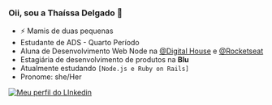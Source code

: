 ### Oii, sou a Thaíssa Delgado 👋

- ⚡ Mamis de duas pequenas
- Estudante de ADS - Quarto Período
- Aluna de Desenvolvimento Web Node na [@Digital House](https://github.com/DigitalHouseBrasil) e [@Rocketseat](https://github.com/Rocketseat)
- Estagiária de desenvolvimento de produtos  na **Blu** 
- Atualmente estudando `[Node.js e Ruby on Rails]`
- Pronome: she/Her



[![Meu perfil do LInkedin](https://img.shields.io/badge/Perfil-LinkedIn-blue)](https://www.linkedin.com/in/thaissadelgado/)

